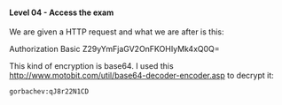 #### Level 04 - Access the exam

We are given a HTTP request and what we are after is this:

Authorization Basic Z29yYmFjaGV2OnFKOHIyMk4xQ0Q=

This kind of encryption is base64. I used this http://www.motobit.com/util/base64-decoder-encoder.asp to decrypt it:

```gorbachev:qJ8r22N1CD```